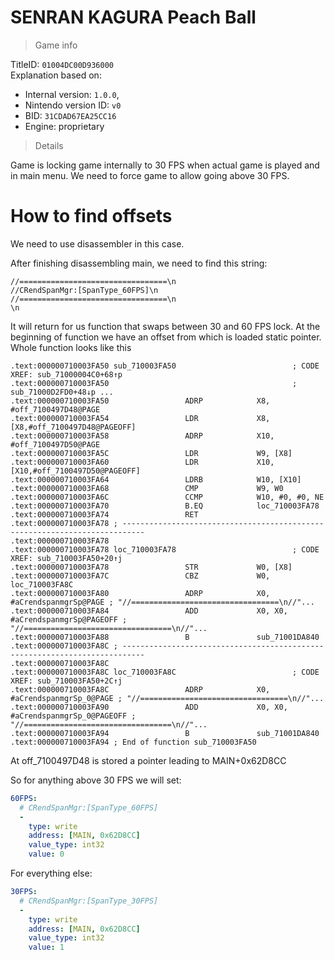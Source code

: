 # SENRAN KAGURA Peach Ball

> Game info

TitleID: `01004DC00D936000`<br>
Explanation based on:
- Internal version: `1.0.0`, 
- Nintendo version ID: `v0`
- BID: `31CDAD67EA25CC16`
- Engine: proprietary

> Details

Game is locking game internally to 30 FPS when actual game is played and in main menu. We need to force game to allow going above 30 FPS.

# How to find offsets

We need to use disassembler in this case.

After finishing disassembling main, we need to find this string:
```
//=================================\n
//CRendSpanMgr:[SpanType_60FPS]\n
//=================================\n
\n
```

It will return for us function that swaps between 30 and 60 FPS lock. At the beginning of function we have an offset from which is loaded static pointer.
Whole function looks like this
```
.text:000000710003FA50 sub_710003FA50                          ; CODE XREF: sub_71000004C0+68↑p
.text:000000710003FA50                                         ; sub_71000D2FD0+48↓p ...
.text:000000710003FA50                 ADRP            X8, #off_7100497D48@PAGE
.text:000000710003FA54                 LDR             X8, [X8,#off_7100497D48@PAGEOFF]
.text:000000710003FA58                 ADRP            X10, #off_7100497D50@PAGE
.text:000000710003FA5C                 LDR             W9, [X8]
.text:000000710003FA60                 LDR             X10, [X10,#off_7100497D50@PAGEOFF]
.text:000000710003FA64                 LDRB            W10, [X10]
.text:000000710003FA68                 CMP             W9, W0
.text:000000710003FA6C                 CCMP            W10, #0, #0, NE
.text:000000710003FA70                 B.EQ            loc_710003FA78
.text:000000710003FA74                 RET
.text:000000710003FA78 ; ---------------------------------------------------------------------------
.text:000000710003FA78
.text:000000710003FA78 loc_710003FA78                          ; CODE XREF: sub_710003FA50+20↑j
.text:000000710003FA78                 STR             W0, [X8]
.text:000000710003FA7C                 CBZ             W0, loc_710003FA8C
.text:000000710003FA80                 ADRP            X0, #aCrendspanmgrSp@PAGE ; "//=================================\n//"...
.text:000000710003FA84                 ADD             X0, X0, #aCrendspanmgrSp@PAGEOFF ; "//=================================\n//"...
.text:000000710003FA88                 B               sub_71001DA840
.text:000000710003FA8C ; ---------------------------------------------------------------------------
.text:000000710003FA8C
.text:000000710003FA8C loc_710003FA8C                          ; CODE XREF: sub_710003FA50+2C↑j
.text:000000710003FA8C                 ADRP            X0, #aCrendspanmgrSp_0@PAGE ; "//=================================\n//"...
.text:000000710003FA90                 ADD             X0, X0, #aCrendspanmgrSp_0@PAGEOFF ; "//=================================\n//"...
.text:000000710003FA94                 B               sub_71001DA840
.text:000000710003FA94 ; End of function sub_710003FA50
```

At off_7100497D48 is stored a pointer leading to MAIN+0x62D8CC

So for anything above 30 FPS we will set:
```yaml
60FPS:
  # CRendSpanMgr:[SpanType_60FPS]
  -
    type: write
    address: [MAIN, 0x62D8CC]
    value_type: int32
    value: 0
```
For everything else:
```yaml
30FPS:
  # CRendSpanMgr:[SpanType_30FPS]
  -
    type: write
    address: [MAIN, 0x62D8CC]
    value_type: int32
    value: 1
```

